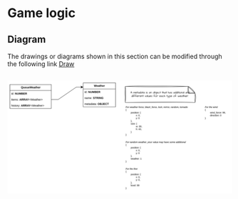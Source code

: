 # Game logic

## Diagram

The drawings or diagrams shown in this section can be modified through the following link  [Draw](https://app.diagrams.net/#G1mIfIJ19J7oW2Iw8vo3GrpQjWOFiF0zVn#%7B%22pageId%22%3A%22kow-iseRG58Xen-pIDAg%22%7D)

##
![alt text](../../crafts/image.png)